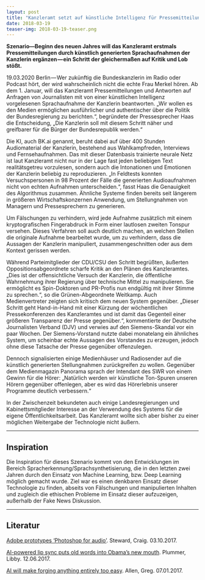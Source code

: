 ```yaml
---
layout: post
title: "Kanzleramt setzt auf künstliche Intelligenz für Pressemitteilungen"
date: 2018-03-19
teaser-img: 2018-03-19-teaser.png
---
```


**Szenario—Beginn des neuen Jahres will das Kanzleramt erstmals Pressemitteilungen durch künstlich generierten Sprachaufnahmen der Kanzlerin ergänzen — ein Schritt der gleichermaßen auf Kritik und Lob stößt.**

19.03.2020 Berlin — Wer zukünftig die Bundeskanzlerin im Radio oder Podcast hört, der wird wahrscheinlich nicht die echte Frau Merkel hören. Ab dem 1. Januar, will das Kanzleramt Pressemitteilungen und Antworten auf Anfragen von Journalisten mit von einer künstlichen Intelligenz vorgelesenen Sprachaufnahme der Kanzlerin beantworten. „Wir wollen es den Medien ermöglichen ausführlicher und authentischer über die Politik der Bundesregierung zu berichten.“, begründete der Pressesprecher Haas die Entscheidung, „Die Kanzlerin soll mit diesem Schritt näher und greifbarer für die Bürger der Bundesrepublik werden.“

Die KI, auch BK.ai genannt, beruht dabei auf über 400 Stunden Audiomaterial der Kanzlerin, bestehend aus Wahlkampfreden, Interviews und Fernsehaufnahmen. Das mit dieser Datenbasis trainierte neurale Netz ist laut Kanzleramt nicht nur in der Lage fast jeden beliebigen Text realitätsgetreu vorzulesen, sondern auch die Intonationen und Emotionen der Kanzlerin beliebig zu reproduzieren. „In Feldtests konnten Versuchspersonen in 98 Prozent der Fälle die generierten Audioaufnahmen nicht von echten Aufnahmen unterscheiden.“, fasst Haas die Genauigkeit des Algorithmus zusammen. Ähnliche Systeme finden bereits seit längerem in größeren Wirtschaftskonzernen Anwendung, um Stellungnahmen von Managern und Pressesprechern zu generieren.

Um Fälschungen zu verhindern, wird jede Aufnahme zusätzlich mit einem kryptografischen Fingerabdruck in Form einer lautlosen zweiten Tonspur versehen. Dieses Verfahren soll auch deutlich machen, an welchen Stellen die originale Aufnahme bearbeitet wurde, um zu verhindern, dass die Aussagen der Kanzlerin manipuliert, zusammengeschnitten oder aus dem Kontext gerissen werden.

Während Parteimitglieder der CDU/CSU den Schritt begrüßten, äußerten Oppositionsabgeordnete scharfe Kritik an den Plänen des Kanzleramtes. „Dies ist der offensichtliche Versuch der Kanzlerin, die öffentliche Wahrnehmung ihrer Regierung über technische Mittel zu manipulieren. Sie ermöglicht es Spin-Doktoren und PR-Profis nun endgültig mit ihrer Stimme zu sprechen.“, so die Grünen-Abgeordnete Weitkamp. Auch Medienvertreter zeigten sich kritisch dem neuen System gegenüber. „Dieser Schritt geht Hand-in-Hand mit einer Kürzung der wöchentlichen Pressekonferenzen des Kanzleramtes und ist damit das Gegenteil einer größeren Transparenz der Presse gegenüber.“, kommentierte der Deutsche Journalisten Verband (DJV) und verwies auf den Siemens-Skandal vor ein paar Wochen. Der Siemens-Vorstand nutzte dabei monatelang ein ähnliches System, um scheinbar echte Aussagen des Vorstandes zu erzeugen, jedoch ohne diese Tatsache der Presse gegenüber offenzulegen.

Dennoch signalisierten einige Medienhäuser und Radiosender auf die künstlich generierten Stellungnahmen zurückgreifen zu wollen. Gegenüber dem Medienmagazin Panorama sprach der Intendant des SWR von einem Gewinn für die Hörer: „Natürlich werden wir künstliche Ton-Spuren unseren Hörern gegenüber offenlegen, aber es wird das Hörerlebnis unserer Programme deutlich verbessern.“

In der Zwischenzeit bekundeten auch einige Landesregierungen und Kabinettsmitglieder Interesse an der Verwendung des Systems für die eigene Öffentlichkeitsarbeit. Das Kanzleramt wollte sich aber bisher zu einer möglichen Weitergabe der Technologie nicht äußern.

---- 
## Inspiration

Die Inspiration für dieses Szenario kommt von den Entwicklungen im Bereich Spracherkennung/Sprachsynthetisierung, die in den letzten zwei Jahren durch den Einsatz von Machine Learning, bzw. Deep Learning möglich gemacht wurde. Ziel war es einen denkbaren Einsatz dieser Technologie zu finden, abseits von Fälschungen und manipulierten Inhalten und zugleich die ethischen Probleme im Einsatz dieser aufzuzeigen, außerhalb der Fake News Diskussion.

---- 
## Literatur

[Adobe prototypes ‘Photoshop for audio’][1]. Steward, Craig. 03.10.2017.

[AI-powered lip sync puts old words into Obama’s new mouth][2]. Plummer, Libby. 12.06.2017.

[AI will make forging anything entirely too easy][3]. Allen, Greg. 07.01.2017.

[1]:	http://www.creativebloq.com/news/adobe-prototypes-photoshop-for-audio
[2]:	https://www.wired.co.uk/article/ai-lip-sync-barack-obama
[3]:	https://www.wired.com/story/ai-will-make-forging-anything-entirely-too-easy/
